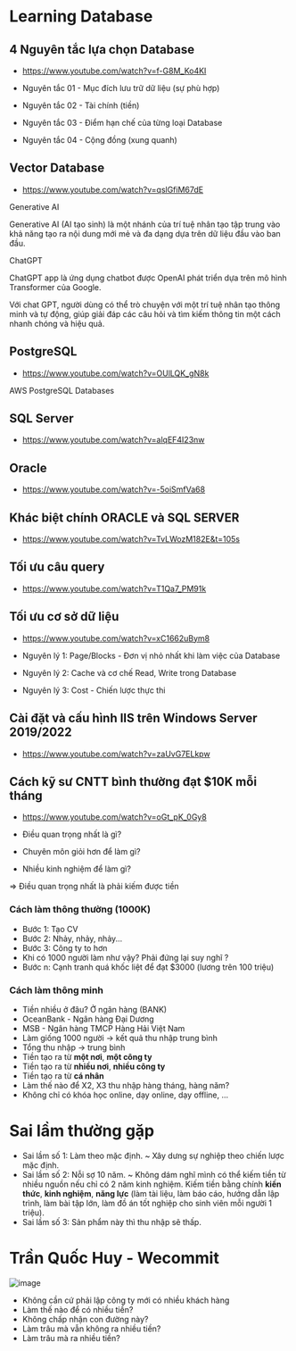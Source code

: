 # Learning Database

## 4 Nguyên tắc lựa chọn Database
+ https://www.youtube.com/watch?v=f-G8M_Ko4KI

+ Nguyên tắc 01 - Mục đích lưu trữ dữ liệu (sự phù hợp)
+ Nguyên tắc 02 - Tài chính (tiền)
+ Nguyên tắc 03 - Điểm hạn chế của từng loại Database
+ Nguyên tắc 04 - Cộng đồng (xung quanh)

## Vector Database
+ https://www.youtube.com/watch?v=qslGfiM67dE

Generative AI

Generative AI (AI tạo sinh) là một nhánh của trí tuệ nhân tạo tập trung vào khả năng tạo ra nội dung mới mẻ và đa dạng dựa trên dữ liệu đầu vào ban đầu.

ChatGPT

ChatGPT app là ứng dụng chatbot được OpenAI phát triển dựa trên mô hình Transformer của Google.

Với chat GPT, người dùng có thể trò chuyện với một trí tuệ nhân tạo thông minh và tự động, giúp giải đáp các câu hỏi và tìm kiếm thông tin một cách nhanh chóng và hiệu quả.

## PostgreSQL
+ https://www.youtube.com/watch?v=OUlLQK_gN8k

AWS PostgreSQL Databases

## SQL Server
+ https://www.youtube.com/watch?v=alqEF4I23nw

## Oracle
+ https://www.youtube.com/watch?v=-5oiSmfVa68

## Khác biệt chính ORACLE và SQL SERVER
+ https://www.youtube.com/watch?v=TvLWozM182E&t=105s

## Tối ưu câu query
+ https://www.youtube.com/watch?v=T1Qa7_PM91k

## Tối ưu cơ sở dữ liệu
+ https://www.youtube.com/watch?v=xC1662uBym8

+ Nguyên lý 1: Page/Blocks - Đơn vị nhỏ nhất khi làm việc của Database
+ Nguyên lý 2: Cache và cơ chế Read, Write trong Database
+ Nguyên lý 3: Cost - Chiến lược thực thi

## Cài đặt và cấu hình IIS trên Windows Server 2019/2022
+ https://www.youtube.com/watch?v=zaUvG7ELkpw

## Cách kỹ sư CNTT bình thường đạt $10K mỗi tháng
+ https://www.youtube.com/watch?v=oGt_pK_0Gy8

+ Điều quan trọng nhất là gì?
+ Chuyên môn giỏi hơn để làm gì?
+ Nhiều kinh nghiệm để làm gì?

=> Điều quan trọng nhất là phải kiếm được tiền

### Cách làm thông thường (1000K)
+ Bước 1: Tạo CV
+ Bước 2: Nhảy, nhảy, nhảy...
+ Bước 3: Công ty to hơn
+ Khi có 1000 người làm như vậy? Phải đứng lại suy nghĩ ?
+ Bước n: Cạnh tranh quá khốc liệt để đạt $3000 (lương trên 100 triệu)

### Cách làm thông minh
+ Tiền nhiều ở đâu? Ở ngân hàng (BANK)
+ OceanBank - Ngân hàng Đại Dương
+ MSB - Ngân hàng TMCP Hàng Hải Việt Nam
+ Làm giống 1000 người -> kết quả thu nhập trung bình
+ Tổng thu nhập -> trung bình
+ Tiền tạo ra từ **một nơi**, **một công ty**
+ Tiền tạo ra từ **nhiều nơi**, **nhiều công ty**
+ Tiền tạo ra từ **cá nhân**
+ Làm thế nào để X2, X3 thu nhập hàng tháng, hàng năm?
+ Không chỉ có khóa học online, dạy online, dạy offline, ...

# Sai lầm thường gặp
+ Sai lầm số 1: Làm theo mặc định. ~ Xây dưng sự nghiệp theo chiến lược mặc định.
+ Sai lầm số 2: Nỗi sợ 10 năm. ~ Không dám nghĩ mình có thể kiếm tiền từ nhiều nguồn nếu chỉ có 2 năm kinh nghiệm. Kiếm tiền bằng chính **kiến thức**, **kinh nghiệm**, **năng lực** (làm tài liệu, làm báo cáo, hướng dẫn lập trình, làm bài tập lớn, làm đồ án tốt nghiệp cho sinh viên mỗi người 1 triệu).
+ Sai lầm số 3: Sản phẩm này thì thu nhập sẽ thấp.

# Trần Quốc Huy - Wecommit

![image](https://github.com/user-attachments/assets/6ecc4606-ae9a-40ce-9432-54a3e09365cc)

+ Không cần cứ phải lập công ty mới có nhiều khách hàng
+ Làm thế nào để có nhiều tiền?
+ Không chấp nhận con đường này?
+ Làm trâu mà vẫn không ra nhiều tiền?
+ Làm trâu mà ra nhiều tiền?
